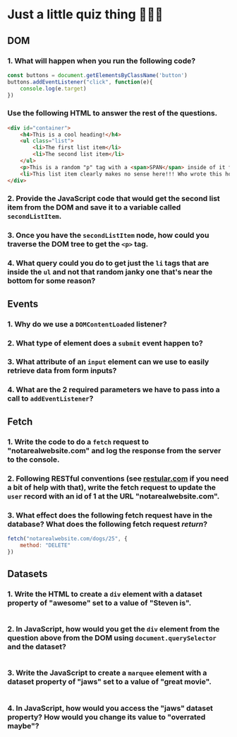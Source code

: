 # Just a little quiz thing 🤷🏻‍♂️

## DOM

### 1. What will happen when you run the following code?

```javascript
const buttons = document.getElementsByClassName('button')
buttons.addEventListener("click", function(e){
    console.log(e.target)
})    
```
### Use the following HTML to answer the rest of the questions.

```html
<div id="container">
    <h4>This is a cool heading!</h4>
    <ul class="list">
        <li>The first list item</li>
        <li>The second list item</li>
    </ul>
    <p>This is a random "p" tag with a <span>SPAN</span> inside of it for some reason!</p>
    <li>This list item clearly makes no sense here!!! Who wrote this horrible code?</li>
</div>
```

### 2. Provide the JavaScript code that would get the second list item from the DOM and save it to a variable called `secondListItem`.

### 3. Once you have the `secondListItem` node, how could you traverse the DOM tree to get the `<p>` tag.

### 4. What query could you do to get just the `li` tags that are inside the `ul` and not that random janky one that's near the bottom for some reason?

## Events

### 1. Why do we use a `DOMContentLoaded` listener?

### 2. What type of element does a `submit` event happen to?

### 3. What attribute of an `input` element can we use to easily retrieve data from form inputs?

### 4. What are the 2 required parameters we have to pass into a call to `addEventListener`?

## Fetch

### 1. Write the code to do a `fetch` request to "notarealwebsite.com" and log the response from the server to the console.

### 2. Following RESTful conventions (see [restular.com](http://www.restular.com) if you need a bit of help with that), write the fetch request to update the `user` record with an id of 1 at the URL "notarealwebsite.com".

### 3. What effect does the following fetch request have in the database? What does the following fetch request *return*? 

```javascript
fetch("notarealwebsite.com/dogs/25", {
    method: "DELETE"
})
```

## Datasets

### 1. Write the HTML to create a `div` element with a dataset property of "awesome" set to a value of "Steven is".

```HTML

```

### 2. In JavaScript, how would you get the `div` element from the question above from the DOM using `document.querySelector` and the dataset?

```javascript

```

### 3. Write the JavaScript to create a `marquee` element with a dataset property of "jaws" set to a value of "great movie".

```javascript

```

### 4. In JavaScript, how would you access the "jaws" dataset property? How would you change its value to "overrated maybe"?

```javascript

```

